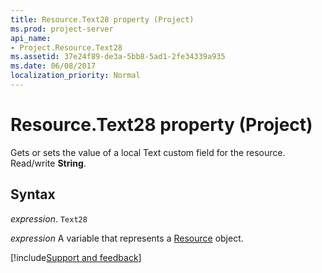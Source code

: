 ```yaml
---
title: Resource.Text28 property (Project)
ms.prod: project-server
api_name:
- Project.Resource.Text28
ms.assetid: 37e24f89-de3a-5bb8-5ad1-2fe34339a935
ms.date: 06/08/2017
localization_priority: Normal
---
```



# Resource.Text28 property (Project)

Gets or sets the value of a local Text custom field for the resource. Read/write  **String**.


## Syntax

_expression_. `Text28`

_expression_ A variable that represents a [Resource](./Project.Resource.md) object.

[!include[Support and feedback](~/includes/feedback-boilerplate.md)]